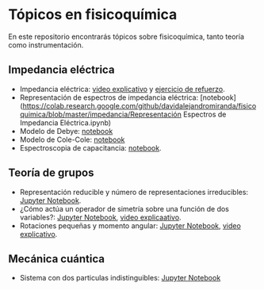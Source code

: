 # Tópicos en fisicoquímica
En este repositorio encontrarás tópicos sobre fisicoquímica, tanto teoría como instrumentación.

## Impedancia eléctrica
+ Impedancia eléctrica: [video explicativo](https://youtu.be/Il2dNcMS3es) y [ejercicio de refuerzo](https://colab.research.google.com/github/davidalejandromiranda/fisicoquimica/blob/master/impedancia/impedancia_def_refuerzo.ipynb).
+ Representación de espectros de impedancia eléctrica: [notebook](https://colab.research.google.com/github/davidalejandromiranda/fisicoquimica/blob/master/impedancia/Representación Espectros de Impedancia Eléctrica.ipynb)
+ Modelo de Debye: [notebook](https://colab.research.google.com/github/davidalejandromiranda/fisicoquimica/blob/master/impedancia/ModeloDebye.ipynb)
+ Modelo de Cole-Cole: [notebook](https://colab.research.google.com/github/davidalejandromiranda/fisicoquimica/blob/master/impedancia/ModeloColeCole.ipynb)
+ Espectroscopia de capacitancia: [notebook](https://colab.research.google.com/github/davidalejandromiranda/fisicoquimica/blob/master/impedancia/Espectroscopia_de_Capacitancia.ipynb).

## Teoría de grupos
+ Representación reducible y número de representaciones irreducibles: [Jupyter Notebook](https://colab.research.google.com/github/davidalejandromiranda/fisicoquimica/blob/master/quantum/representaciones_reducibles.ipynb).
+ ¿Cómo actúa un operador de simetría sobre una función de dos variables?: [Jupyter Notebook](https://colab.research.google.com/github/davidalejandromiranda/fisicoquimica/blob/master/quantum/Operador_Cn_Sobre_Funcion.ipynb), [video explicaativo](https://youtu.be/aR-XsWcDReM).
+ Rotaciones pequeñas y momento angular: [Jupyter Notebook](https://colab.research.google.com/github/davidalejandromiranda/fisicoquimica/blob/master/quantum/rotation_3d.ipynb), [video explicativo](https://youtu.be/Xqgw87MM1dc).

## Mecánica cuántica
+ Sistema con dos particulas indistinguibles: [Jupyter Notebook](https://colab.research.google.com/github/davidalejandromiranda/fisicoquimica/blob/master/quantum/two_qparticles.ipynb)